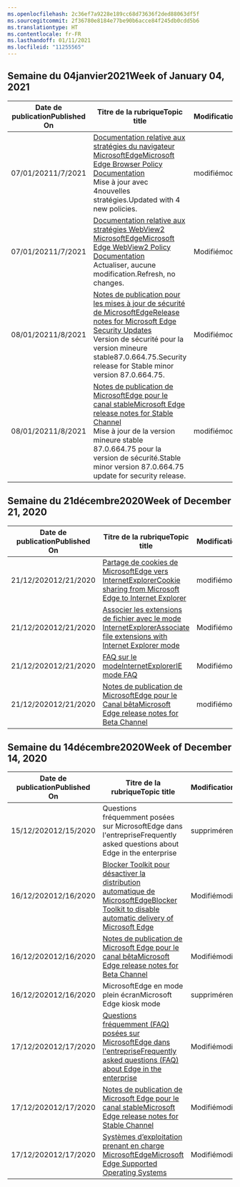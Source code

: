 ```yaml
---
ms.openlocfilehash: 2c36ef7a9228e189cc68d73636f2ded88063df5f
ms.sourcegitcommit: 2f36780e8184e77be90b6acce84f245db0cdd5b6
ms.translationtype: HT
ms.contentlocale: fr-FR
ms.lasthandoff: 01/11/2021
ms.locfileid: "11255565"
---
```

<!-- This file is generated automatically each week. Changes made to this file will be overwritten.-->

## <span data-ttu-id="9f9e4-101">Semaine du 04janvier2021</span><span class="sxs-lookup"><span data-stu-id="9f9e4-101">Week of January 04, 2021</span></span>


| <span data-ttu-id="9f9e4-102">Date de publication</span><span class="sxs-lookup"><span data-stu-id="9f9e4-102">Published On</span></span> |<span data-ttu-id="9f9e4-103">Titre de la rubrique</span><span class="sxs-lookup"><span data-stu-id="9f9e4-103">Topic title</span></span> | <span data-ttu-id="9f9e4-104">Modification</span><span class="sxs-lookup"><span data-stu-id="9f9e4-104">Change</span></span> |
|------|------------|--------|
| <span data-ttu-id="9f9e4-105">07/01/2021</span><span class="sxs-lookup"><span data-stu-id="9f9e4-105">1/7/2021</span></span> | [<span data-ttu-id="9f9e4-106">Documentation relative aux stratégies du navigateur MicrosoftEdge</span><span class="sxs-lookup"><span data-stu-id="9f9e4-106">Microsoft Edge Browser Policy Documentation</span></span>](/DeployEdge/microsoft-edge-policies)<br><span data-ttu-id="9f9e4-107">Mise à jour avec 4nouvelles stratégies.</span><span class="sxs-lookup"><span data-stu-id="9f9e4-107">Updated with 4 new policies.</span></span> | <span data-ttu-id="9f9e4-108">modifié</span><span class="sxs-lookup"><span data-stu-id="9f9e4-108">modified</span></span> |
| <span data-ttu-id="9f9e4-109">07/01/2021</span><span class="sxs-lookup"><span data-stu-id="9f9e4-109">1/7/2021</span></span> | [<span data-ttu-id="9f9e4-110">Documentation relative aux stratégies WebView2 MicrosoftEdge</span><span class="sxs-lookup"><span data-stu-id="9f9e4-110">Microsoft Edge WebView2 Policy Documentation</span></span>](/DeployEdge/microsoft-edge-webview-policies)<br><span data-ttu-id="9f9e4-111">Actualiser, aucune modification.</span><span class="sxs-lookup"><span data-stu-id="9f9e4-111">Refresh, no changes.</span></span> | <span data-ttu-id="9f9e4-112">Modifié</span><span class="sxs-lookup"><span data-stu-id="9f9e4-112">modified</span></span> |
| <span data-ttu-id="9f9e4-113">08/01/2021</span><span class="sxs-lookup"><span data-stu-id="9f9e4-113">1/8/2021</span></span> | [<span data-ttu-id="9f9e4-114">Notes de publication pour les mises à jour de sécurité de MicrosoftEdge</span><span class="sxs-lookup"><span data-stu-id="9f9e4-114">Release notes for Microsoft Edge Security Updates</span></span>](/DeployEdge/microsoft-edge-relnotes-security)<br><span data-ttu-id="9f9e4-115">Version de sécurité pour la version mineure stable87.0.664.75.</span><span class="sxs-lookup"><span data-stu-id="9f9e4-115">Security release for Stable minor version 87.0.664.75.</span></span> | <span data-ttu-id="9f9e4-116">Modifié</span><span class="sxs-lookup"><span data-stu-id="9f9e4-116">modified</span></span> |
| <span data-ttu-id="9f9e4-117">08/01/2021</span><span class="sxs-lookup"><span data-stu-id="9f9e4-117">1/8/2021</span></span> | [<span data-ttu-id="9f9e4-118">Notes de publication de MicrosoftEdge pour le canal stable</span><span class="sxs-lookup"><span data-stu-id="9f9e4-118">Microsoft Edge release notes for Stable Channel</span></span>](/DeployEdge/microsoft-edge-relnote-stable-channel)<br><span data-ttu-id="9f9e4-119">Mise à jour de la version mineure stable 87.0.664.75 pour la version de sécurité.</span><span class="sxs-lookup"><span data-stu-id="9f9e4-119">Stable minor version 87.0.664.75 update for security release.</span></span> | <span data-ttu-id="9f9e4-120">modifié</span><span class="sxs-lookup"><span data-stu-id="9f9e4-120">modified</span></span> |


## <span data-ttu-id="9f9e4-121">Semaine du 21décembre2020</span><span class="sxs-lookup"><span data-stu-id="9f9e4-121">Week of December 21, 2020</span></span>


| <span data-ttu-id="9f9e4-122">Date de publication</span><span class="sxs-lookup"><span data-stu-id="9f9e4-122">Published On</span></span> |<span data-ttu-id="9f9e4-123">Titre de la rubrique</span><span class="sxs-lookup"><span data-stu-id="9f9e4-123">Topic title</span></span> | <span data-ttu-id="9f9e4-124">Modification</span><span class="sxs-lookup"><span data-stu-id="9f9e4-124">Change</span></span> |
|------|------------|--------|
| <span data-ttu-id="9f9e4-125">21/12/2020</span><span class="sxs-lookup"><span data-stu-id="9f9e4-125">12/21/2020</span></span> | [<span data-ttu-id="9f9e4-126">Partage de cookies de MicrosoftEdge vers InternetExplorer</span><span class="sxs-lookup"><span data-stu-id="9f9e4-126">Cookie sharing from Microsoft Edge to Internet Explorer</span></span>](/DeployEdge/edge-ie-mode-add-guidance-cookieshare) | <span data-ttu-id="9f9e4-127">modifié</span><span class="sxs-lookup"><span data-stu-id="9f9e4-127">modified</span></span> |
| <span data-ttu-id="9f9e4-128">21/12/2020</span><span class="sxs-lookup"><span data-stu-id="9f9e4-128">12/21/2020</span></span> | [<span data-ttu-id="9f9e4-129">Associer les extensions de fichier avec le mode InternetExplorer</span><span class="sxs-lookup"><span data-stu-id="9f9e4-129">Associate file extensions with Internet Explorer mode</span></span>](/DeployEdge/edge-ie-mode-add-guidance-filetype-associations) | <span data-ttu-id="9f9e4-130">Modifié</span><span class="sxs-lookup"><span data-stu-id="9f9e4-130">modified</span></span> |
| <span data-ttu-id="9f9e4-131">21/12/2020</span><span class="sxs-lookup"><span data-stu-id="9f9e4-131">12/21/2020</span></span> | [<span data-ttu-id="9f9e4-132">FAQ sur le modeInternetExplorer</span><span class="sxs-lookup"><span data-stu-id="9f9e4-132">IE mode FAQ</span></span>](/DeployEdge/edge-ie-mode-faq) | <span data-ttu-id="9f9e4-133">Modifié</span><span class="sxs-lookup"><span data-stu-id="9f9e4-133">modified</span></span> |
| <span data-ttu-id="9f9e4-134">21/12/2020</span><span class="sxs-lookup"><span data-stu-id="9f9e4-134">12/21/2020</span></span> | [<span data-ttu-id="9f9e4-135">Notes de publication de MicrosoftEdge pour le Canal bêta</span><span class="sxs-lookup"><span data-stu-id="9f9e4-135">Microsoft Edge release notes for Beta Channel</span></span>](/DeployEdge/microsoft-edge-relnote-beta-channel) | <span data-ttu-id="9f9e4-136">modifié</span><span class="sxs-lookup"><span data-stu-id="9f9e4-136">modified</span></span> |


## <span data-ttu-id="9f9e4-137">Semaine du 14décembre2020</span><span class="sxs-lookup"><span data-stu-id="9f9e4-137">Week of December 14, 2020</span></span>


| <span data-ttu-id="9f9e4-138">Date de publication</span><span class="sxs-lookup"><span data-stu-id="9f9e4-138">Published On</span></span> |<span data-ttu-id="9f9e4-139">Titre de la rubrique</span><span class="sxs-lookup"><span data-stu-id="9f9e4-139">Topic title</span></span> | <span data-ttu-id="9f9e4-140">Modification</span><span class="sxs-lookup"><span data-stu-id="9f9e4-140">Change</span></span> |
|------|------------|--------|
| <span data-ttu-id="9f9e4-141">15/12/2020</span><span class="sxs-lookup"><span data-stu-id="9f9e4-141">12/15/2020</span></span> | <span data-ttu-id="9f9e4-142">Questions fréquemment posées sur MicrosoftEdge dans l'entreprise</span><span class="sxs-lookup"><span data-stu-id="9f9e4-142">Frequently asked questions about Edge in the enterprise</span></span> | <span data-ttu-id="9f9e4-143">supprimé</span><span class="sxs-lookup"><span data-stu-id="9f9e4-143">removed</span></span> |
| <span data-ttu-id="9f9e4-144">16/12/2020</span><span class="sxs-lookup"><span data-stu-id="9f9e4-144">12/16/2020</span></span> | [<span data-ttu-id="9f9e4-145">Blocker Toolkit pour désactiver la distribution automatique de MicrosoftEdge</span><span class="sxs-lookup"><span data-stu-id="9f9e4-145">Blocker Toolkit to disable automatic delivery of Microsoft Edge</span></span>](/DeployEdge/microsoft-edge-blocker-toolkit) | <span data-ttu-id="9f9e4-146">Modifié</span><span class="sxs-lookup"><span data-stu-id="9f9e4-146">modified</span></span> |
| <span data-ttu-id="9f9e4-147">16/12/2020</span><span class="sxs-lookup"><span data-stu-id="9f9e4-147">12/16/2020</span></span> | [<span data-ttu-id="9f9e4-148">Notes de publication de Microsoft Edge pour le canal bêta</span><span class="sxs-lookup"><span data-stu-id="9f9e4-148">Microsoft Edge release notes for Beta Channel</span></span>](/DeployEdge/microsoft-edge-relnote-beta-channel) | <span data-ttu-id="9f9e4-149">Modifié</span><span class="sxs-lookup"><span data-stu-id="9f9e4-149">modified</span></span> |
| <span data-ttu-id="9f9e4-150">16/12/2020</span><span class="sxs-lookup"><span data-stu-id="9f9e4-150">12/16/2020</span></span> | <span data-ttu-id="9f9e4-151">MicrosoftEdge en mode plein écran</span><span class="sxs-lookup"><span data-stu-id="9f9e4-151">Microsoft Edge kiosk mode</span></span> | <span data-ttu-id="9f9e4-152">supprimé</span><span class="sxs-lookup"><span data-stu-id="9f9e4-152">removed</span></span> |
| <span data-ttu-id="9f9e4-153">17/12/2020</span><span class="sxs-lookup"><span data-stu-id="9f9e4-153">12/17/2020</span></span> | [<span data-ttu-id="9f9e4-154">Questions fréquemment (FAQ) posées sur MicrosoftEdge dans l'entreprise</span><span class="sxs-lookup"><span data-stu-id="9f9e4-154">Frequently asked questions (FAQ) about Edge in the enterprise</span></span>](/DeployEdge/faqs-edge-in-the-enterprise) | <span data-ttu-id="9f9e4-155">Modifié</span><span class="sxs-lookup"><span data-stu-id="9f9e4-155">modified</span></span> |
| <span data-ttu-id="9f9e4-156">17/12/2020</span><span class="sxs-lookup"><span data-stu-id="9f9e4-156">12/17/2020</span></span> | [<span data-ttu-id="9f9e4-157">Notes de publication de Microsoft Edge pour le canal stable</span><span class="sxs-lookup"><span data-stu-id="9f9e4-157">Microsoft Edge release notes for Stable Channel</span></span>](/DeployEdge/microsoft-edge-relnote-stable-channel) | <span data-ttu-id="9f9e4-158">Modifié</span><span class="sxs-lookup"><span data-stu-id="9f9e4-158">modified</span></span> |
| <span data-ttu-id="9f9e4-159">17/12/2020</span><span class="sxs-lookup"><span data-stu-id="9f9e4-159">12/17/2020</span></span> | [<span data-ttu-id="9f9e4-160">Systèmes d’exploitation prenant en charge MicrosoftEdge</span><span class="sxs-lookup"><span data-stu-id="9f9e4-160">Microsoft Edge Supported Operating Systems</span></span>](/DeployEdge/microsoft-edge-supported-operating-systems) | <span data-ttu-id="9f9e4-161">Modifié</span><span class="sxs-lookup"><span data-stu-id="9f9e4-161">modified</span></span> |
